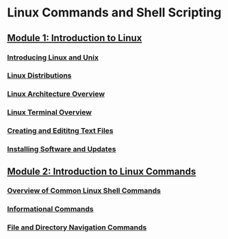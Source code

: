# Linux Commands and Shell Scripting
## [Module 1: Introduction to Linux](notes/1-introduction-to-linux)
### [Introducing Linux and Unix](notes/1-introduction-to-linux/introducing-linux-and-unix.md)
### [Linux Distributions](notes/1-introduction-to-linux/linux-distributions.md)
### [Linux Architecture Overview](notes/1-introduction-to-linux/overview-linux-architecture.md)
### [Linux Terminal Overview](notes/1-introduction-to-linux/linux-terminal-overview.md)
### [Creating and Edititng Text Files](notes/1-introduction-to-linux/creating-and-editing-text-files.md)
### [Installing Software and Updates](notes/1-introduction-to-linux/installing-software-and-updates.md)
## [Module 2: Introduction to Linux Commands](notes/2-introduction-to-linux-commands)
### [Overview of Common Linux Shell Commands](notes/2-introduction-to-linux-commands/overview-of-common-linux-shell-commands.md)
### [Informational Commands](notes/2-introduction-to-linux-commands/informational-commands.md)
### [File and Directory Navigation Commands](notes/2-introduction-to-linux-commands/file-and-directory-navigation-commands.md)
